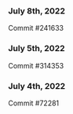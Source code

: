 ### July 8th, 2022

Commit #241633

### July 5th, 2022

Commit #314353


### July 4th, 2022

Commit #72281
